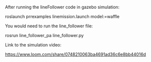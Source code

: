 After running the lineFollower code in gazebo simulation:

roslaunch prrexamples linemission.launch model:=waffle


You would need to run the line_follower file:

rosrun line_follower_pa line_follower.py


Link to the simulation video:

https://www.loom.com/share/0748210063ba4691ad36c6e8bb44016d